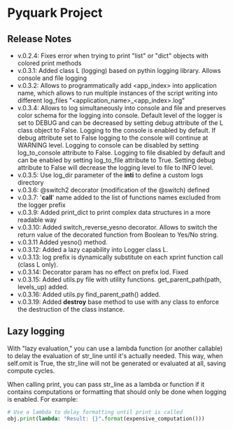 # Pyquark Project

## Release Notes
- v.0.2.4: Fixes error when trying to print "list" or "dict" objects with colored print methods
- v.0.3.1: Added class L (logging) based on pythin logging library. Allows console and file logging
- v.0.3.2: Allows to programmatically add <app_index> into application name, which allows to run multiple instances of the script writing into different log_files "<application_name>_<app_index>.log"
- v.0.3.4: Allows to log simultaneously into console and file and preserves color schema for the logging into console. Default level of the logger is set to DEBUG and can be decreased by setting debug attribute of the L class object to False. Logging to the console is enabled by default.  If debug attribute set to False logging to the console will continue at WARNING level. Logging to console can be disabled by setting log_to_console attribute to False. Logging to file disabled by default and can be enabled by setting log_to_file attribute to True. Setting debug attribute to False will decrease the logging level to file to INFO level.
- v.0.3.5: Use log_dir parameter of the __inti__ to define a custom logs directory
- v.0.3.6: @switch2 decorator (modification of the @switch) defined
- v.0.3.7: '__call__' name added to the list of functions names excluded from the logger prefix
- v.0.3.9: Added print_dict to print complex data structures in a more readable way
- v.0.3.10: Added switch_reverse_yesno decorator. Allows to switch the return value of the decorated function from Boolean to Yes/No string.
- v.0.3.11 Added yesno() method.
- v.0.3.12: Added a lazy capability into Logger class L.
- v.0.3.13: log prefix is dynamically substitute on each xprint function call (class L only).
- v.0.3.14: Decorator param has no effect on prefix lod. Fixed
- v.0.3.15: Added utils.py file with utility functions. get_parent_path(path, levels_up) added.
- v.0.3.16: Added utils.py find_parent_path() added.
- v.0.3.19: Added __destroy__ base method to use with any class to enforce the destruction of the class instance.

## Lazy logging
With "lazy evaluation," you can use a lambda function (or another callable) to delay the evaluation of str_line until it's actually needed. This way, when self.omit is True, the str_line will not be generated or evaluated at all, saving compute cycles.

When calling print, you can pass str_line as a lambda or function if it contains computations or formatting that should only be done when logging is enabled. For example:

```python
# Use a lambda to delay formatting until print is called
obj.print(lambda: "Result: {}".format(expensive_computation()))
```
